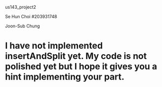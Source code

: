 us143_project2

Se Hun Choi
#203931748

Joon-Sub Chung
#

I have not implemented insertAndSplit yet.
My code is not polished yet but I hope it gives you a hint implementing your part.
==============
